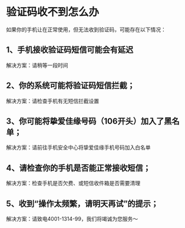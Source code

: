 # 验证码收不到怎么办
如果你的手机让在正常使用，但无法收到验证码，可能存在以下情况：
## 1、手机接收验证码短信可能会有延迟
解决方案：请稍等一段时间<br>  
## 2、你的系统可能将验证码短信拦截；
解决方案：请检查手机有无短信拦截设置<br>  
## 3、你可能将挚爱佳缘号码（106开头）加入了黑名单；
解决方案：请前往手机安全中心将挚爱佳缘手机号码加入白名单<br>  
## 4、请检查你的手机是否能正常接收短信；
解决方案：检查手机是否欠费、或短信收件箱是否需要清理<br>  
## 5、收到“操作太频繁，请明天再试”的提示；
解决方案：请致电4001-1314-99，我们将竭诚为您服务～<br>  